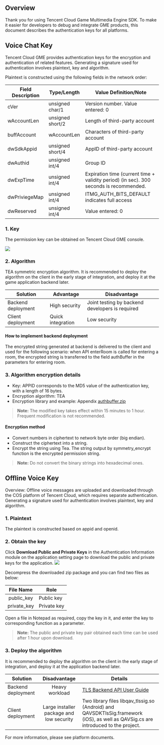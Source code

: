 ## Overview

Thank you for using Tencent Cloud Game Multimedia Engine SDK. To make it easier for developers to debug and integrate GME products, this document describes the authentication keys for all platforms.

## Voice Chat Key
Tencent Cloud GME provides authentication keys for the encryption and authentication of related features. Generating a signature used for authentication involves plaintext, key and algorithm.

Plaintext is constructed using the following fields in the network order:

| Field Description | Type/Length | Value Definition/Note |
| ---------------- |-------------------|--------------|
| cVer				|unsigned char/1	|Version number. Value entered: 0 |
| wAccountLen		|unsigned short/2	|Length of third-party account	|
| buffAccount		|wAccountLen		|Characters of third-party account	|
| dwSdkAppid		|unsigned short/4	|AppID of third-party account		|
| dwAuthid			|unsigned int/4		|Group ID				|
| dwExpTime		|unsigned int/4		|Expiration time (current time + validity period) (in sec). 300 seconds is recommended. |
| dwPriviegeMap	|unsigned int/4		|ITMG_AUTH_BITS_DEFAULT indicates full access |
| dwReserved		|unsigned int/4		|Value entered: 0 |

### 1. Key
The permission key can be obtained on Tencent Cloud GME console.

![](https://main.qcloudimg.com/raw/9afa07c629e37b66cd223bf39fe17abf.png)

### 2. Algorithm
TEA symmetric encryption algorithm.
It is recommended to deploy the algorithm on the client in the early stage of integration, and deploy it at the game application backend later.

| Solution       		| Advantage        		| Disadvantage																																|
| ------------- |-------------|-------------| 
| Backend deployment    		| High security	| Joint testing by backend developers is required |
| Client deployment      	| Quick integration	| Low security |

#### How to implement backend deployment
The encrypted string generated at backend is delivered to the client and used for the following scenario: when API enterRoom is called for entering a room, the encrypted string is transferred to the field authBuffer in the parameters for entering room.




### 3. Algorithm encryption details
- Key: APPID corresponds to the MD5 value of the authentication key, with a length of 16 bytes.
- Encryption algorithm: TEA
- Encryption library and example: Appendix [authbuffer.zip](https://main.qcloudimg.com/raw/eac8e36ca4a24edf9414dfe7f58a764a.zip)

>**Note:**
> The modified key takes effect within 15 minutes to 1 hour. Frequent modification is not recommended.


#### Encryption method	
- Convert numbers in ciphertext to network byte order (big endian).
- Construct the ciphertext into a string.
- Encrypt the string using Tea. The string output by symmetry_encrypt function is the encrypted permission string.

>**Note:**
>Do not convert the binary strings into hexadecimal ones.



## Offline Voice Key
Overview: Offline voice messages are uploaded and downloaded through the COS platform of Tencent Cloud, which requires separate authentication. Generating a signature used for authentication involves plaintext, key and algorithm.
### 1. Plaintext
The plaintext is constructed based on appid and openid.

### 2. Obtain the key
Click **Download Public and Private Keys** in the Authentication Information module on the application setting page to download the public and private keys for the application.
![](https://main.qcloudimg.com/raw/9afa07c629e37b66cd223bf39fe17abf.png)

Decompress the downloaded zip package and you can find two files as below:

| File Name       | Role    |
| :-----------: | ------------- |
|public_key |Public key |
|private_key |Private key |

Open a file in Notepad as required, copy the key in it, and enter the key to corresponding function as a parameter.

>**Note:**
>The public and private key pair obtained each time can be used after 1 hour upon download.

### 3. Deploy the algorithm
It is recommended to deploy the algorithm on the client in the early stage of integration, and deploy it at the application backend later.

| Solution       | Disadvantage        | Details |
| ------------- |:-------------:| ------------- 
| Backend deployment   		| Heavy workload				| [TLS Backend API User Guide](https://cloud.tencent.com/document/product/269/1510#1-.E6.A6.82.E8.BF.B0)					|
| Client deployment      	| Large installer package and low security 		| Two library files libqav_tlssig.so (Android) and QAVSDKTlsSig.framework (iOS), as well as QAVSig.cs are introduced to the project. 	|  

For more information, please see platform documents.

